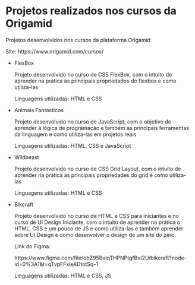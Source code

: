 # Projetos realizados nos cursos da Origamid

<p>Projetos desenvolvidos nos cursos da plataforma Origamid</p>
Site: https://www.origamid.com/cursos/

<ul>
  <li> FlexBox
    <p>Projeto desenvolvido no curso de CSS FlexBox, com o intuito de aprender na prática as principais propriedades do flexbox e como utiliza-las</p>
    <p>Linguagens utilizadas: HTML e CSS</p>
  </li>
  <li> Animais Fantasticos
    <p>Projeto desenvolvido no curso de JavaScript, com o objetivo de aprender a lógica de programação e também as principais ferramentas da linguagem e como utiliza-las em projetos reais</p>
    <p>Linguagens utilizadas: HTML, CSS e JavaScript</p>
  </li>
  <li> Wildbeast
    <p>Projeto desenvolvido no curso de CSS Grid Layout, com o intuito de aprender na prática as principais propriedades do grid e como utiliza-las</p>
    <p>Linguagens utilizadas: HTML e CSS</p>
  </li>
  
  <li> Bikcraft
    <p>Projeto desenvolvido no curso de HTML e CSS para iniciantes e no curso de UI Design Iniciante, com o intuito de aprender na prática o HTML, CSS e um pouco de JS e como utiliza-las e também aprender sobre UI Design e como desenvolver o design de um site do zero.</p>
    <p>Link do Figma:</p>
    https://www.figma.com/file/obZ95BxlqTHPNPtgfBvI2U/bikcraft?node-id=0%3A1&t=qTvpFFxieADtotSq-1
    <p>Linguagens utilizadas: HTML e CSS, JS</p>
  </li>
</ul>
